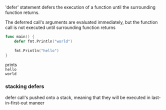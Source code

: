 'defer' statement defers the execution of a function until the surrounding function returns.

The deferred call's arguments are evaluated immediately, but the function call is not executed until surrounding function returns

```go
func main() {
    defer fmt.Println("world")
    
    fmt.Println("hello")
}
```
prints  
`hello`  
`world`

### stacking defers
defer call's pushed onto a stack, meaning that they will be executed in last-in-first-out maneer
